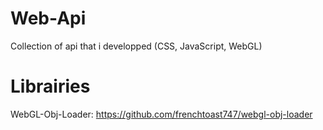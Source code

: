 # Web-Api
Collection of api that i developped (CSS, JavaScript, WebGL)

# Librairies

WebGL-Obj-Loader: https://github.com/frenchtoast747/webgl-obj-loader

